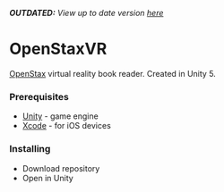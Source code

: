***OUTDATED:** View up to date version [here](https://github.com/freglyc/OpenStaxVR)*

# OpenStaxVR

[OpenStax](https://openstax.org/) virtual reality book reader. Created in Unity 5. 

### Prerequisites

* [Unity](https://unity3d.com/) - game engine 
* [Xcode](https://developer.apple.com/xcode/) - for iOS devices

### Installing

* Download repository 
* Open in Unity
